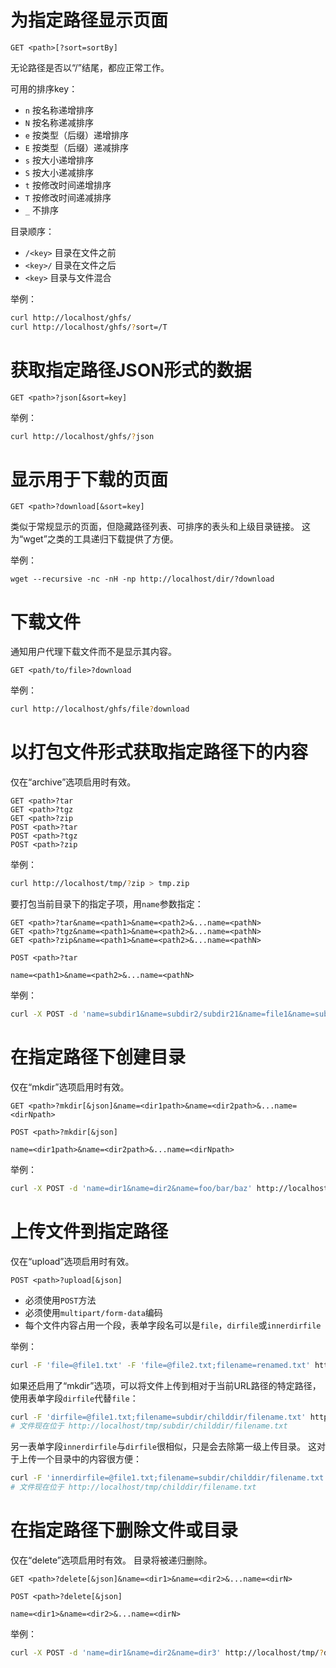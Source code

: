 # 为指定路径显示页面
```
GET <path>[?sort=sortBy]
```
无论路径是否以“/”结尾，都应正常工作。

可用的排序key：
- `n` 按名称递增排序
- `N` 按名称递减排序
- `e` 按类型（后缀）递增排序
- `E` 按类型（后缀）递减排序
- `s` 按大小递增排序
- `S` 按大小递减排序
- `t` 按修改时间递增排序
- `T` 按修改时间递减排序
- `_` 不排序

目录顺序：
- `/<key>` 目录在文件之前
- `<key>/` 目录在文件之后
- `<key>` 目录与文件混合

举例：
```sh
curl http://localhost/ghfs/
curl http://localhost/ghfs/?sort=/T
```

# 获取指定路径JSON形式的数据
```
GET <path>?json[&sort=key]
```

举例：
```sh
curl http://localhost/ghfs/?json
```

# 显示用于下载的页面
```
GET <path>?download[&sort=key]
```
类似于常规显示的页面，但隐藏路径列表、可排序的表头和上级目录链接。
这为“wget”之类的工具递归下载提供了方便。

举例：
```shell
wget --recursive -nc -nH -np http://localhost/dir/?download
```

# 下载文件
通知用户代理下载文件而不是显示其内容。
```
GET <path/to/file>?download
```

举例：
```sh
curl http://localhost/ghfs/file?download
```

# 以打包文件形式获取指定路径下的内容
仅在“archive”选项启用时有效。
```
GET <path>?tar
GET <path>?tgz
GET <path>?zip
POST <path>?tar
POST <path>?tgz
POST <path>?zip
```

举例：
```sh
curl http://localhost/tmp/?zip > tmp.zip
```

要打包当前目录下的指定子项，用`name`参数指定：
```
GET <path>?tar&name=<path1>&name=<path2>&...name=<pathN>
GET <path>?tgz&name=<path1>&name=<path2>&...name=<pathN>
GET <path>?zip&name=<path1>&name=<path2>&...name=<pathN>
```

```
POST <path>?tar

name=<path1>&name=<path2>&...name=<pathN>
```

举例：
```sh
curl -X POST -d 'name=subdir1&name=subdir2/subdir21&name=file1&name=subdir3/file31' http://localhost/tmp/?zip > tmp.zip
```

# 在指定路径下创建目录
仅在“mkdir”选项启用时有效。
```
GET <path>?mkdir[&json]&name=<dir1path>&name=<dir2path>&...name=<dirNpath>
```
```
POST <path>?mkdir[&json]

name=<dir1path>&name=<dir2path>&...name=<dirNpath>
```

举例：
```sh
curl -X POST -d 'name=dir1&name=dir2&name=foo/bar/baz' http://localhost/tmp/?mkdir
```

# 上传文件到指定路径
仅在“upload”选项启用时有效。
```
POST <path>?upload[&json]
```
- 必须使用`POST`方法
- 必须使用`multipart/form-data`编码
- 每个文件内容占用一个段，表单字段名可以是`file`，`dirfile`或`innerdirfile`

举例：
```sh
curl -F 'file=@file1.txt' -F 'file=@file2.txt;filename=renamed.txt' http://localhost/tmp/?upload
```

如果还启用了“mkdir”选项，可以将文件上传到相对于当前URL路径的特定路径，
使用表单字段`dirfile`代替`file`：
```sh
curl -F 'dirfile=@file1.txt;filename=subdir/childdir/filename.txt' http://localhost/tmp/?upload
# 文件现在位于 http://localhost/tmp/subdir/childdir/filename.txt
```

另一表单字段`innerdirfile`与`dirfile`很相似，只是会去除第一级上传目录。
这对于上传一个目录中的内容很方便：
```sh
curl -F 'innerdirfile=@file1.txt;filename=subdir/childdir/filename.txt' http://localhost/tmp/?upload
# 文件现在位于 http://localhost/tmp/childdir/filename.txt
```

# 在指定路径下删除文件或目录
仅在“delete”选项启用时有效。
目录将被递归删除。
```
GET <path>?delete[&json]&name=<dir1>&name=<dir2>&...name=<dirN>
```
```
POST <path>?delete[&json]

name=<dir1>&name=<dir2>&...name=<dirN>
```

举例：
```sh
curl -X POST -d 'name=dir1&name=dir2&name=dir3' http://localhost/tmp/?delete
```
